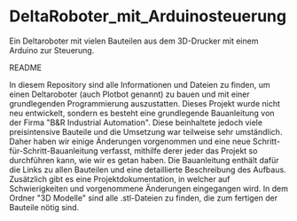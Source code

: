 # DeltaRoboter_mit_Arduinosteuerung
 Ein Deltaroboter mit vielen Bauteilen aus dem 3D-Drucker mit einem Arduino zur Steuerung.

 
README 

In diesem Repository sind alle Informationen und Dateien zu finden, um einen Deltaroboter (auch Plotbot genannt) zu bauen und mit einer grundlegenden Programmierung auszustatten. Dieses Projekt wurde nicht neu entwickelt, sondern es besteht eine grundlegende Bauanleitung von der Firma "B&R Industrial Automation". Diese beinhaltete jedoch viele preisintensive Bauteile und die Umsetzung war teilweise sehr umständlich. Daher haben wir einige Änderungen vorgenommen und eine neue Schritt-für-Schritt-Bauanleitung verfasst, mithilfe derer jeder das Projekt so durchführen kann, wie wir es getan haben. Die Bauanleitung enthält dafür die Links zu allen Bauteilen und eine detaillierte Beschreibung des Aufbaus. Zusätzlich gibt es eine Projektdokumentation, in welcher auf Schwierigkeiten und vorgenommene Änderungen eingegangen wird. In dem Ordner "3D Modelle" sind alle .stl-Dateien zu finden, die zum fertigen der Bauteile nötig sind.
